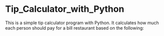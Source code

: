 # Tip_Calculator_with_Python
This is a simple tip calculator program with Python. It calculates how much each person should pay for a bill restaurant based on the following:
